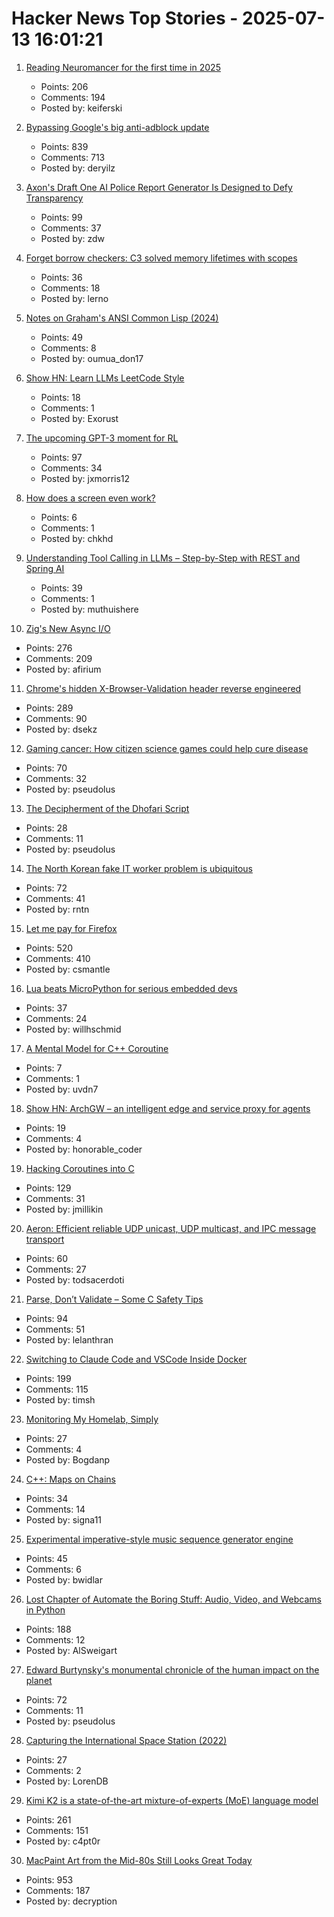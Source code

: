 # Hacker News Top Stories - 2025-07-13 16:01:21

1. [Reading Neuromancer for the first time in 2025](https://mbh4h.substack.com/p/neuromancer-2025-review-william-gibson)
   - Points: 206
   - Comments: 194
   - Posted by: keiferski

2. [Bypassing Google's big anti-adblock update](https://0x44.xyz/blog/web-request-blocking/)
   - Points: 839
   - Comments: 713
   - Posted by: deryilz

3. [Axon's Draft One AI Police Report Generator Is Designed to Defy Transparency](https://www.eff.org/deeplinks/2025/07/axons-draft-one-designed-defy-transparency)
   - Points: 99
   - Comments: 37
   - Posted by: zdw

4. [Forget borrow checkers: C3 solved memory lifetimes with scopes](https://c3-lang.org/blog/forget-borrow-checkers-c3-solved-memory-lifetimes-with-scopes/)
   - Points: 36
   - Comments: 18
   - Posted by: lerno

5. [Notes on Graham's ANSI Common Lisp (2024)](https://courses.cs.northwestern.edu/325/readings/graham/graham-notes.html)
   - Points: 49
   - Comments: 8
   - Posted by: oumua_don17

6. [Show HN: Learn LLMs LeetCode Style](https://github.com/Exorust/TorchLeet)
   - Points: 18
   - Comments: 1
   - Posted by: Exorust

7. [The upcoming GPT-3 moment for RL](https://www.mechanize.work/blog/the-upcoming-gpt-3-moment-for-rl/)
   - Points: 97
   - Comments: 34
   - Posted by: jxmorris12

8. [How does a screen even work?](https://www.makingsoftware.com/chapters/how-a-screen-works)
   - Points: 6
   - Comments: 1
   - Posted by: chkhd

9. [Understanding Tool Calling in LLMs – Step-by-Step with REST and Spring AI](https://muthuishere.medium.com/understanding-tool-function-calling-in-llms-step-by-step-examples-in-rest-and-spring-ai-2149ecd6b18b)
   - Points: 39
   - Comments: 1
   - Posted by: muthuishere

10. [Zig's New Async I/O](https://kristoff.it/blog/zig-new-async-io/)
   - Points: 276
   - Comments: 209
   - Posted by: afirium

11. [Chrome's hidden X-Browser-Validation header reverse engineered](https://github.com/dsekz/chrome-x-browser-validation-header)
   - Points: 289
   - Comments: 90
   - Posted by: dsekz

12. [Gaming cancer: How citizen science games could help cure disease](https://thereader.mitpress.mit.edu/how-citizen-science-games-could-help-cure-disease/)
   - Points: 70
   - Comments: 32
   - Posted by: pseudolus

13. [The Decipherment of the Dhofari Script](https://www.science.org/content/article/mysterious-pre-islamic-script-oman-finally-deciphered)
   - Points: 28
   - Comments: 11
   - Posted by: pseudolus

14. [The North Korean fake IT worker problem is ubiquitous](https://www.theregister.com/2025/07/13/fake_it_worker_problem/)
   - Points: 72
   - Comments: 41
   - Posted by: rntn

15. [Let me pay for Firefox](https://discourse.mozilla.org/t/let-me-pay-for-firefox/141297)
   - Points: 520
   - Comments: 410
   - Posted by: csmantle

16. [Lua beats MicroPython for serious embedded devs](https://www.embedded.com/why-lua-beats-micropython-for-serious-embedded-devs)
   - Points: 37
   - Comments: 24
   - Posted by: willhschmid

17. [A Mental Model for C++ Coroutine](https://uvdn7.github.io/cpp-coro/)
   - Points: 7
   - Comments: 1
   - Posted by: uvdn7

18. [Show HN: ArchGW – an intelligent edge and service proxy for agents](undefined)
   - Points: 19
   - Comments: 4
   - Posted by: honorable_coder

19. [Hacking Coroutines into C](https://wiomoc.de/misc/posts/hacking_coroutines_into_c.html)
   - Points: 129
   - Comments: 31
   - Posted by: jmillikin

20. [Aeron: Efficient reliable UDP unicast, UDP multicast, and IPC message transport](https://github.com/aeron-io/aeron)
   - Points: 60
   - Comments: 27
   - Posted by: todsacerdoti

21. [Parse, Don’t Validate – Some C Safety Tips](https://www.lelanthran.com/chap13/content.html)
   - Points: 94
   - Comments: 51
   - Posted by: lelanthran

22. [Switching to Claude Code and VSCode Inside Docker](https://timsh.org/claude-inside-docker/)
   - Points: 199
   - Comments: 115
   - Posted by: timsh

23. [Monitoring My Homelab, Simply](https://b.tuxes.uk/simple-homelab-monitoring.html)
   - Points: 27
   - Comments: 4
   - Posted by: Bogdanp

24. [C++: Maps on Chains](http://bannalia.blogspot.com/2025/07/maps-on-chains.html)
   - Points: 34
   - Comments: 14
   - Posted by: signa11

25. [Experimental imperative-style music sequence generator engine](https://github.com/renoise/pattrns)
   - Points: 45
   - Comments: 6
   - Posted by: bwidlar

26. [Lost Chapter of Automate the Boring Stuff: Audio, Video, and Webcams in Python](https://inventwithpython.com/blog/lost-av-chapter.html)
   - Points: 188
   - Comments: 12
   - Posted by: AlSweigart

27. [Edward Burtynsky's monumental chronicle of the human impact on the planet](https://www.newyorker.com/culture/photo-booth/earths-poet-of-scale)
   - Points: 72
   - Comments: 11
   - Posted by: pseudolus

28. [Capturing the International Space Station (2022)](https://cosmicbackground.io/blogs/learn-about-how-these-are-captured/capturing-the-international-space-station)
   - Points: 27
   - Comments: 2
   - Posted by: LorenDB

29. [Kimi K2 is a state-of-the-art mixture-of-experts (MoE) language model](https://twitter.com/Kimi_Moonshot/status/1943687594560332025)
   - Points: 261
   - Comments: 151
   - Posted by: c4pt0r

30. [MacPaint Art from the Mid-80s Still Looks Great Today](https://blog.decryption.net.au/posts/macpaint.html)
   - Points: 953
   - Comments: 187
   - Posted by: decryption

